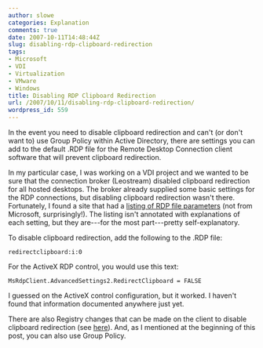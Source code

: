 ```yaml
---
author: slowe
categories: Explanation
comments: true
date: 2007-10-11T14:48:44Z
slug: disabling-rdp-clipboard-redirection
tags:
- Microsoft
- VDI
- Virtualization
- VMware
- Windows
title: Disabling RDP Clipboard Redirection
url: /2007/10/11/disabling-rdp-clipboard-redirection/
wordpress_id: 559
---
```


In the event you need to disable clipboard redirection and can't (or don't want to) use Group Policy within Active Directory, there are settings you can add to the default .RDP file for the Remote Desktop Connection client software that will prevent clipboard redirection.

In my particular case, I was working on a VDI project and we wanted to be sure that the connection broker (Leostream) disabled clipboard redirection for all hosted desktops. The broker already supplied some basic settings for the RDP connections, but disabling clipboard redirection wasn't there. Fortunately, I found a site that had a [listing of RDP file parameters](http://www.tech-archive.net/Archive/Windows/microsoft.public.windows.terminal_services/2006-12/msg00363.html) (not from Microsoft, surprisingly!). The listing isn't annotated with explanations of each setting, but they are---for the most part---pretty self-explanatory.

To disable clipboard redirection, add the following to the .RDP file:

	redirectclipboard:i:0

For the ActiveX RDP control, you would use this text:

	MsRdpClient.AdvancedSettings2.RedirectClipboard = FALSE

I guessed on the ActiveX control configuration, but it worked. I haven't found that information documented anywhere just yet.

There are also Registry changes that can be made on the client to disable clipboard redirection (see [here](http://groups.google.com/group/microsoft.public.windows.terminal_services/browse_thread/thread/c9a0ee3ec7055aad/d162ba8da012b303%23d162ba8da012b303)). And, as I mentioned at the beginning of this post, you can also use Group Policy.
